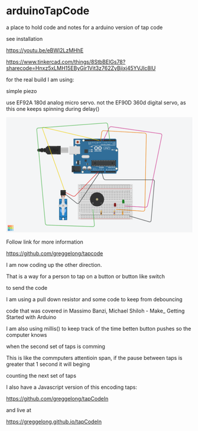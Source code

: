 # arduinoTapCode
a place to hold code and notes for a arduino version of tap code

see installation 

https://youtu.be/eBWl2LzMHhE



https://www.tinkercad.com/things/8StbBElGs78?sharecode=Hnxz5xLMH15EByGir1Vit3z762ZyBjixj45YVJIc8lU


for the real build I am using: 

simple piezo 

use EF92A 180d analog micro servo.  not the EF90D 360d digital servo, as this one keeps spinning during delay()





![schematic](tapcodeArrayLed.png)

Follow link for more information

https://github.com/greggelong/tapcode



I am now coding up the other direction. 

That is a way for a person to tap on a button or button like switch 

to send the code

I am using a pull down resistor and some code to keep from debouncing

code that was covered in Massimo Banzi, Michael Shiloh - Make_ Getting Started with Arduino

I am also using millis() to keep track of the time betten button pushes so  the computer knows

when the second set of taps is comming

This is like the commputers attentioin span, if the pause between taps is greater that 1 second it will beging

counting the next set of taps

I also have a Javascript version of this encoding taps:

https://github.com/greggelong/tapCodeIn

and live at

https://greggelong.github.io/tapCodeIn


